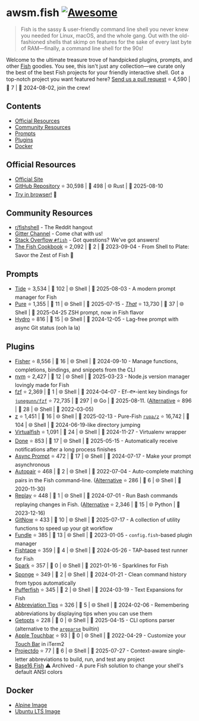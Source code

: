 # awsm.fish [![Awesome](https://awesome.re/badge.svg)](https://awesome.re)

> Fish is the sassy & user-friendly command line shell you never knew you needed for Linux, macOS, and the whole gang. Out with the old-fashioned shells that skimp on features for the sake of every last byte of RAM—finally, a command line shell for the 90s!

Welcome to the ultimate treasure trove of handpicked plugins, prompts, and other [Fish](https://fishshell.com/) goodies. You see, this isn't just any collection—we curate only the best of the best Fish projects for your friendly interactive shell. Got a top-notch project you want featured here? [Send us a pull request](https://github.com/jorgebucaran/awesome-fish/fork) ⭐ 4,590 | 🐛 7 | 📅 2024-08-02, join the crew!

## Contents

* [Official Resources](#official-resources)
* [Community Resources](#community-resources)
* [Prompts](#prompts)
* [Plugins](#plugins)
* [Docker](#docker)

## Official Resources

* [Official Site](https://fishshell.com)
* [GitHub Repository](https://github.com/fish-shell/fish-shell) ⭐ 30,598 | 🐛 498 | 🌐 Rust | 📅 2025-08-10
* [Try in browser!](https://rootnroll.com/d/fish-shell/) 🍤

## Community Resources

* [r/fishshell](https://www.reddit.com/r/fishshell) - The Reddit hangout
* [Gitter Channel](https://gitter.im/fish-shell/fish-shell) - Come chat with us!
* [Stack Overflow `#fish`](https://stackoverflow.com/questions/tagged/fish) - Got questions? We've got answers!
* [The Fish Cookbook](https://github.com/jorgebucaran/cookbook.fish) ⭐ 2,092 | 🐛 2 | 📅 2023-09-04 - From Shell to Plate: Savor the Zest of Fish 🦞

## Prompts

* [Tide](https://github.com/IlanCosman/tide) ⭐ 3,534 | 🐛 102 | 🌐 Shell | 📅 2025-08-03 - A modern prompt manager for Fish
* [Pure](https://github.com/pure-fish/pure/) ⭐ 1,355 | 🐛 11 | 🌐 Shell | 📅 2025-07-15 - [*That*](https://github.com/sindresorhus/pure) ⭐ 13,730 | 🐛 37 | 🌐 Shell | 📅 2025-04-25 ZSH prompt, now in Fish flavor
* [Hydro](https://github.com/jorgebucaran/hydro) ⭐ 816 | 🐛 15 | 🌐 Shell | 📅 2024-12-05 - Lag-free prompt with async Git status (ooh la la)

## Plugins

* [Fisher](https://github.com/jorgebucaran/fisher) ⭐ 8,556 | 🐛 16 | 🌐 Shell | 📅 2024-09-10 - Manage functions, completions, bindings, and snippets from the CLI
* [nvm](https://github.com/jorgebucaran/nvm.fish) ⭐ 2,427 | 🐛 12 | 🌐 Shell | 📅 2025-03-23 - Node.js version manager lovingly made for Fish
* [fzf](https://github.com/PatrickF1/fzf.fish) ⭐ 2,369 | 🐛 1 | 🌐 Shell | 📅 2024-04-07 - Ef-🐟-ient key bindings for [`junegunn/fzf`](https://github.com/junegunn/fzf) ⭐ 72,735 | 🐛 297 | 🌐 Go | 📅 2025-08-11. ([Alternative](https://github.com/jethrokuan/fzf) ⭐ 896 | 🐛 28 | 🌐 Shell | 📅 2022-03-05)
* [z](https://github.com/jethrokuan/z) ⭐ 1,451 | 🐛 16 | 🌐 Shell | 📅 2025-02-13 - Pure-Fish [`rupa/z`](https://github.com/rupa/z) ⭐ 16,742 | 🐛 104 | 🌐 Shell | 📅 2024-06-19-like directory jumping
* [Virtualfish](https://github.com/adambrenecki/virtualfish) ⭐ 1,091 | 🐛 24 | 🌐 Shell | 📅 2024-11-27 - Virtualenv wrapper
* [Done](https://github.com/franciscolourenco/done) ⭐ 853 | 🐛 17 | 🌐 Shell | 📅 2025-05-15 - Automatically receive notifications after a long process finishes
* [Async Prompt](https://github.com/acomagu/fish-async-prompt) ⭐ 472 | 🐛 17 | 🌐 Shell | 📅 2024-07-17 - Make your prompt asynchronous
* [Autopair](https://github.com/jorgebucaran/autopair.fish) ⭐ 468 | 🐛 2 | 🌐 Shell | 📅 2022-07-04 - Auto-complete matching pairs in the Fish command-line. ([Alternative](https://github.com/laughedelic/pisces) ⭐ 286 | 🐛 6 | 🌐 Shell | 📅 2020-11-30)
* [Replay](https://github.com/jorgebucaran/replay.fish) ⭐ 448 | 🐛 1 | 🌐 Shell | 📅 2024-07-01 - Run Bash commands replaying changes in Fish. ([Alternative](https://github.com/edc/bass) ⭐ 2,346 | 🐛 15 | 🌐 Python | 📅 2023-12-16)
* [GitNow](https://github.com/joseluisq/gitnow) ⭐ 433 | 🐛 10 | 🌐 Shell | 📅 2025-07-17 - A collection of utility functions to speed up your git workflow
* [Fundle](https://github.com/danhper/fundle) ⭐ 385 | 🐛 13 | 🌐 Shell | 📅 2023-01-05 - `config.fish`-based plugin manager
* [Fishtape](https://github.com/jorgebucaran/fishtape) ⭐ 359 | 🐛 4 | 🌐 Shell | 📅 2024-05-26 - TAP-based test runner for Fish
* [Spark](https://github.com/jorgebucaran/spark.fish) ⭐ 357 | 🐛 0 | 🌐 Shell | 📅 2021-01-16 - Sparklines for Fish
* [Sponge](https://github.com/meaningful-ooo/sponge) ⭐ 349 | 🐛 2 | 🌐 Shell | 📅 2024-01-21 - Clean command history from typos automatically
* [Pufferfish](https://github.com/nickeb96/puffer-fish) ⭐ 345 | 🐛 2 | 🌐 Shell | 📅 2024-03-19 - Text Expansions for Fish
* [Abbreviation Tips](https://github.com/Gazorby/fish-abbreviation-tips) ⭐ 326 | 🐛 5 | 🌐 Shell | 📅 2024-02-06 - Remembering abbreviations by displaying tips when you can use them
* [Getopts](https://github.com/jorgebucaran/getopts.fish) ⭐ 228 | 🐛 0 | 🌐 Shell | 📅 2025-04-15 - CLI options parser (alternative to the [`argparse`](https://fishshell.com/docs/current/cmds/argparse.html) builtin)
* [Apple Touchbar](https://github.com/rodrigobdz/fish-apple-touchbar) ⭐ 93 | 🐛 0 | 🌐 Shell | 📅 2022-04-29 - Customize your [Touch Bar](https://developer.apple.com/design/human-interface-guidelines/macos/touch-bar/touch-bar-overview) in iTerm2
* [Projectdo](https://github.com/paldepind/projectdo) ⭐ 77 | 🐛 6 | 🌐 Shell | 📅 2025-07-27 - Context-aware single-letter abbreviations to build, run, and test any project
* [Base16 Fish](https://github.com/FabioAntunes/base16-fish-shell) ⚠️ Archived - A pure Fish solution to change your shell's default ANSI colors

## Docker

* [Alpine Image](https://hub.docker.com/r/purefish/docker-fish)
* [Ubuntu LTS Image](https://hub.docker.com/r/dideler/fish-shell)
